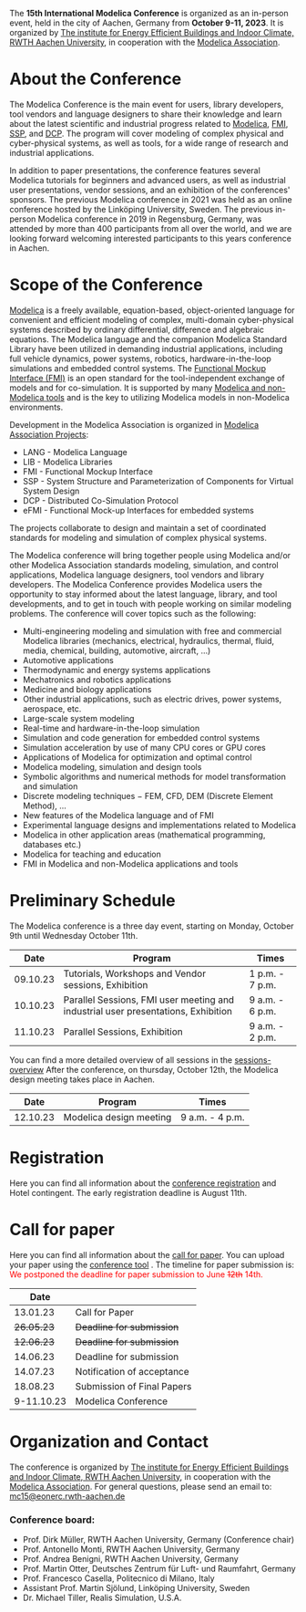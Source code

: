 The **15th International Modelica Conference** is organized as an in-person event, held in the city of Aachen, Germany from **October 9-11, 2023**. It is organized by [The institute for Energy Efficient Buildings and Indoor Climate, RWTH Aachen University](https://www.ebc.eonerc.rwth-aachen.de/cms/~dmzz/E-ON-ERC-EBC/?lidx=1), in cooperation with the [Modelica Association](https://modelica.org/association).

# About the Conference

The Modelica Conference is the main event for users, library developers, tool vendors and language designers to share their knowledge and learn about the latest scientific and industrial progress related to [Modelica](https://modelica.org/), [FMI](https://fmi-standard.org/), [SSP](https://ssp-standard.org/), and [DCP](https://dcp-standard.org/).
The program will cover modeling of complex physical and cyber-physical systems, as well as tools, for a wide range of research and industrial applications.

In addition to paper presentations, the conference features several Modelica tutorials for beginners and advanced users, as well as industrial user presentations, vendor sessions, and an exhibition of the conferences' sponsors. The previous Modelica conference in 2021 was held as an online conference hosted by the Linköping University, Sweden. The previous in-person Modelica conference in 2019 in Regensburg, Germany, was attended by more than 400 participants from all over the world, and we are looking forward welcoming interested participants to this years conference in Aachen.

# Scope of the Conference

[Modelica](https://modelica.org/) is a freely available, equation-based, object-oriented language for convenient and efficient modeling of complex, multi-domain cyber-physical systems described by ordinary differential, difference and algebraic equations. The Modelica language and the companion Modelica Standard Library have been utilized in demanding industrial applications, including full vehicle dynamics, power systems, robotics, hardware-in-the-loop simulations
and embedded control systems. The [Functional Mockup Interface (FMI)](https://www.fmi-standard.org/) is an open standard for the tool-independent exchange of models and for co-simulation. It is supported by many [Modelica and non-Modelica tools](https://modelica.org/tools) and is the key to utilizing Modelica models in non-Modelica environments.

Development in the Modelica Association is organized in [Modelica Association Projects](https://modelica.org/projects):

- LANG - Modelica Language
- LIB - Modelica Libraries
- FMI - Functional Mockup Interface
- SSP - System Structure and Parameterization of Components for Virtual System Design
- DCP - Distributed Co-Simulation Protocol
- eFMI - Functional Mock-up Interfaces for embedded systems

The projects collaborate to design and maintain a set of coordinated standards for modeling and simulation of complex physical systems.

The Modelica conference will bring together people using Modelica and/or other Modelica Association standards modeling, simulation, and control applications, Modelica language designers, tool vendors and library developers. The Modelica Conference provides Modelica users the opportunity to stay informed about the latest language, library, and tool developments, and to get in touch with people working on similar modeling problems. The conference will cover topics such as the following:
- Multi-engineering modeling and simulation with free and commercial Modelica libraries (mechanics, electrical, hydraulics, thermal, fluid, media, chemical, building, automotive, aircraft, ...)
- Automotive applications
- Thermodynamic and energy systems applications
- Mechatronics and robotics applications
- Medicine and biology applications
- Other industrial applications, such as electric drives, power systems, aerospace, etc.
- Large-scale system modeling
- Real-time and hardware-in-the-loop simulation
- Simulation and code generation for embedded control systems
- Simulation acceleration by use of many CPU cores or GPU cores
- Applications of Modelica for optimization and optimal control
- Modelica modeling, simulation and design tools
- Symbolic algorithms and numerical methods for model transformation and simulation
- Discrete modeling techniques − FEM, CFD, DEM (Discrete Element Method), ...
- New features of the Modelica language and of FMI
- Experimental language designs and implementations related to Modelica
- Modelica in other application areas (mathematical programming, databases etc.)
- Modelica for teaching and education
- FMI in Modelica and non-Modelica applications and tools

# Preliminary Schedule

The Modelica conference is a three day event, starting on Monday, October 9th until Wednesday October 11th. 

| Date | Program | Times |
| --- | --- | --- |
|09.10.23|Tutorials, Workshops and Vendor sessions, Exhibition| 1 p.m. - 7 p.m. |
|10.10.23|Parallel Sessions, FMI user meeting and industrial user presentations, Exhibition| 9 a.m. - 6 p.m. |
|11.10.23|Parallel Sessions, Exhibition| 9 a.m. - 2 p.m. |

 You can find a more detailed overview of all sessions in the [sessions-overview](Sessions.html)
 After the conference, on thursday, October 12th, the Modelica design meeting takes place in Aachen.
 
| Date | Program | Times |
| --- | --- | --- |
|12.10.23|Modelica design meeting| 9 a.m. - 4 p.m. |

 

# Registration

Here you can find all information about the [conference registration](registration.html) and Hotel contingent. The early registration deadline is August 11th.

# Call for paper

Here you can find all information about the [call for paper](call2023.md). You can upload your paper using the [conference tool](https://www.conftool.com/modelica2023/) . The timeline for paper submission is:
<span style="color:red">We postponed the deadline for paper submission to June <s>12th</s> 14th.</span>

| Date | |
| --- | --- |
|13.01.23|Call for Paper|
|~~26.05.23~~|~~Deadline for submission~~|
|~~12.06.23~~|~~Deadline for submission~~|
|14.06.23|Deadline for submission|
|14.07.23|Notification of acceptance|
|18.08.23|Submission of Final Papers|
|9-11.10.23|Modelica Conference|

# Organization and Contact

The conference is organized by [The institute for Energy Efficient Buildings and Indoor Climate, RWTH Aachen University](https://www.ebc.eonerc.rwth-aachen.de/cms/~dmzz/E-ON-ERC-EBC/?lidx=1), in cooperation with the [Modelica Association](https://modelica.org/association). For general questions, please send an email to:
mc15@eonerc.rwth-aachen.de

### Conference board:

- Prof. Dirk Müller, RWTH Aachen University, Germany (Conference chair)
- Prof. Antonello Monti, RWTH Aachen University, Germany
- Prof. Andrea Benigni, RWTH Aachen University, Germany
- Prof. Martin Otter, Deutsches Zentrum für Luft- und Raumfahrt, Germany
- Prof. Francesco Casella, Politecnico di Milano, Italy
- Assistant Prof. Martin Sjölund, Linköping University, Sweden
- Dr. Michael Tiller, Realis Simulation, U.S.A.

